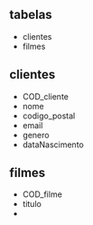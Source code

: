 ## tabelas
- clientes
- filmes

## clientes
- COD_cliente
- nome
- codigo_postal
- email
- genero
- dataNascimento

## filmes
- COD_filme
- titulo
- 